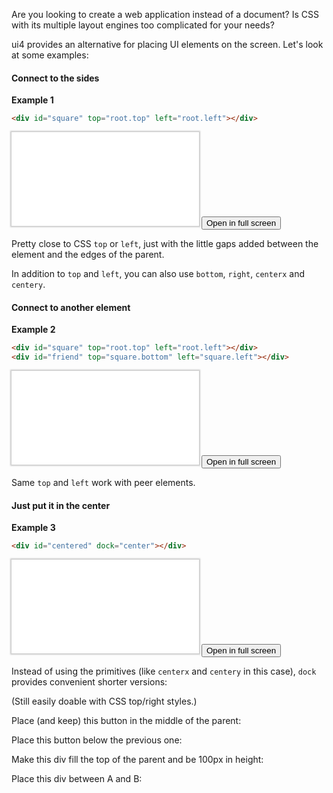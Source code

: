 Are you looking to create a web application instead of a document?
Is CSS with its multiple layout engines too complicated for your needs? 

ui4 provides an alternative for placing UI elements on the screen. Let's look at some examples:

#### Connect to the sides

**Example 1**
```html
<div id="square" top="root.top" left="root.left"></div>
```
<iframe style="border-style:none;box-shadow:0px 0px 2px 2px rgba(0,0,0,0.2);" src="examples/example0001.html"></iframe>
<button onclick="location.href='examples/example0001.html'">Open in full screen</button>

Pretty close to CSS `top` or `left`, just with the little gaps added between the element and the
edges of the parent.

In addition to `top` and `left`, you can also use `bottom`, `right`, `centerx` and `centery`.

#### Connect to another element

**Example 2**
```html
<div id="square" top="root.top" left="root.left"></div>
<div id="friend" top="square.bottom" left="square.left"></div>
```
<iframe style="border-style:none;box-shadow:0px 0px 2px 2px rgba(0,0,0,0.2);" src="examples/example0002.html"></iframe>
<button onclick="location.href='examples/example0002.html'">Open in full screen</button>

Same `top` and `left` work with peer elements.

#### Just put it in the center

**Example 3**
```html
<div id="centered" dock="center"></div>
```
<iframe style="border-style:none;box-shadow:0px 0px 2px 2px rgba(0,0,0,0.2);" src="examples/example0003.html"></iframe>
<button onclick="location.href='examples/example0003.html'">Open in full screen</button>

Instead of using the primitives (like `centerx` and `centery` in this case), `dock` provides
convenient shorter versions: 


(Still easily doable with CSS top/right styles.)

Place (and keep) this button in the middle of the parent:


Place this button below the previous one:


Make this div fill the top of the parent and be 100px in height:


Place this div between A and B: